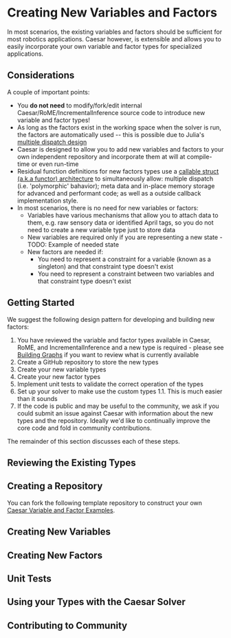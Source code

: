 # Creating New Variables and Factors
In most scenarios, the existing variables and factors should be sufficient for most robotics applications. Caesar however, is extensible and allows you to easily incorporate your own variable and factor types for specialized applications.

## Considerations
A couple of important points:
* You **do not need** to modify/fork/edit internal Caesar/RoME/IncrementalInference source code to introduce new  variable and factor types!
* As long as the factors exist in the working space when the solver is run, the factors are automatically used -- this is possible due to Julia's [multiple dispatch design](https://docs.julialang.org/en/v1/manual/methods/index.html)
* Caesar is designed to allow you to add new variables and factors to your own independent repository and incorporate them at will at compile-time or even run-time
* Residual function definitions for new factors types use a [callable struct (a.k.a functor) architecture](https://discourse.julialang.org/t/documenting-a-functor-callable-struct/8444) to simultaneously allow:  multiple dispatch (i.e. 'polymorphic' bahavior); meta data and in-place memory storage for advanced and performant code; as well as a outside callback implementation style.
* In most scenarios, there is no need for new variables or factors:
  * Variables have various mechanisms that allow you to attach data to them, e.g. raw sensory data or identified April tags, so you do not need to create a new variable type just to store data
  * New variables are required only if you are representing a new state - TODO: Example of needed state
  * New factors are needed if:
    * You need to represent a constraint for a variable (known as a singleton) and that constraint type doesn't exist
    * You need to represent a constraint between two variables and that constraint type doesn't exist

## Getting Started
We suggest the following design pattern for developing and building new factors:
1. You have reviewed the variable and factor types available in Caesar, RoME, and IncrementalInference and a new type is required - please see [Building Graphs](building_graphs.md) if you want to review what is currently available
1. Create a GitHub repository to store the new types
1. Create your new variable types
1. Create your new factor types
1. Implement unit tests to validate the correct operation of the types
1. Set up your solver to make use the custom types
1.1. This is much easier than it sounds
1. If the code is public and may be useful to the community, we ask if you could submit an issue against Caesar with information about the new types and the repository. Ideally we'd like to continually improve the core code and fold in community contributions.

The remainder of this section discusses each of these steps.

## Reviewing the Existing Types

## Creating a Repository
You can fork the following template repository to construct your own [Caesar Variable and Factor Examples](https://github.com/GearsAD/Caesar_VariableFactorExamples.jl.git).

## Creating New Variables

## Creating New Factors

## Unit Tests

## Using your Types with the Caesar Solver

## Contributing to Community

